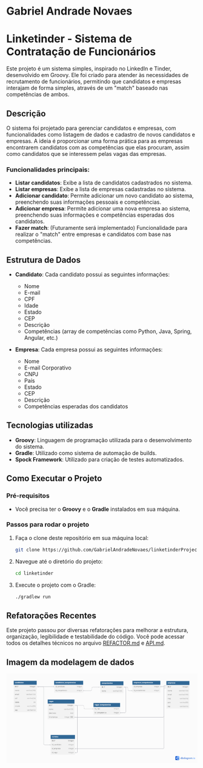 # Gabriel Andrade Novaes

# Linketinder - Sistema de Contratação de Funcionários

Este projeto é um sistema simples, inspirado no LinkedIn e Tinder, desenvolvido em Groovy. Ele foi criado para atender às necessidades de recrutamento de funcionários, permitindo que candidatos e empresas interajam de forma simples, através de um "match" baseado nas competências de ambos.

## Descrição

O sistema foi projetado para gerenciar candidatos e empresas, com funcionalidades como listagem de dados e cadastro de novos candidatos e empresas. A ideia é proporcionar uma forma prática para as empresas encontrarem candidatos com as competências que elas procuram, assim como candidatos que se interessem pelas vagas das empresas.

### Funcionalidades principais:
- **Listar candidatos**: Exibe a lista de candidatos cadastrados no sistema.
- **Listar empresas**: Exibe a lista de empresas cadastradas no sistema.
- **Adicionar candidato**: Permite adicionar um novo candidato ao sistema, preenchendo suas informações pessoais e competências.
- **Adicionar empresa**: Permite adicionar uma nova empresa ao sistema, preenchendo suas informações e competências esperadas dos candidatos.
- **Fazer match**: (Futuramente será implementado) Funcionalidade para realizar o "match" entre empresas e candidatos com base nas competências.

## Estrutura de Dados

- **Candidato**: Cada candidato possui as seguintes informações:
  - Nome
  - E-mail
  - CPF
  - Idade
  - Estado
  - CEP
  - Descrição
  - Competências (array de competências como Python, Java, Spring, Angular, etc.)

- **Empresa**: Cada empresa possui as seguintes informações:
  - Nome
  - E-mail Corporativo
  - CNPJ
  - País
  - Estado
  - CEP
  - Descrição
  - Competências esperadas dos candidatos

## Tecnologias utilizadas
- **Groovy**: Linguagem de programação utilizada para o desenvolvimento do sistema.
- **Gradle**: Utilizado como sistema de automação de builds.
- **Spock Framework**: Utilizado para criação de testes automatizados.

## Como Executar o Projeto

### Pré-requisitos
- Você precisa ter o **Groovy** e o **Gradle** instalados em sua máquina.

### Passos para rodar o projeto
1. Faça o clone deste repositório em sua máquina local:
   ```bash
   git clone https://github.com/GabrielAndradeNovaes/linketinderProject.git
   ```
2. Navegue até o diretório do projeto:
   ```bash
   cd linketinder
   ```
3. Execute o projeto com o Gradle:
   ```bash
   ./gradlew run
   ```

## Refatorações Recentes

Este projeto passou por diversas refatorações para melhorar a estrutura, organização, legibilidade e testabilidade do código. Você pode acessar todos os detalhes técnicos no arquivo [REFACTOR.md](./REFACTOR.md) e [API.md](./API.MD).

## Imagem da modelagem de dados

![Imagem da modelagem de dados](Untitled%20(1).png)